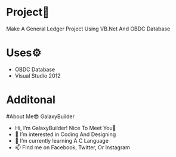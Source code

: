 # Project📝
Make A General Ledger Project Using VB.Net And OBDC Database
# Uses⚙️
- OBDC Database
- Visual Studio 2012
# Additonal
#About Me😎
GalaxyBuilder
- Hi, I’m GalaxyBuilder! Nice To Meet You👋
- 👀 I’m interested in Coding And Designing
- 🌱 I’m currently learning A C Language
- 📫 Find me on Facebook, Twitter, Or Instagram

<!---
GalaxyBuildersis a ✨ special ✨ repository because its `README.md` (this file) appears on your GitHub profile.
You can click the Preview link to take a look at your changes.
--->
